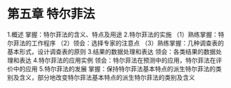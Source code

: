 # 第五章 特尔菲法

1.概述
掌握：特尔菲法的含义、特点及用途
2.特尔菲法的实施
（1）熟练掌握：特尔菲法的工作程序
（2）领会：选择专家的注意点
（3）熟练掌握：几种调查表的基本形式，设计调查表的原则
3.结果的数据处理和表达
领会：各类结果的数据处理和表达
4.特尔菲法的应用实例
领会：特尔菲法在预测中的应用，特尔菲法在评价中的应用
5.特尔菲法的发展
掌握：保持特尔菲法基本特点的派生特尔菲法的类别及含义，部分地改变特尔菲法基本特点的派生特尔菲法的类别及含义
